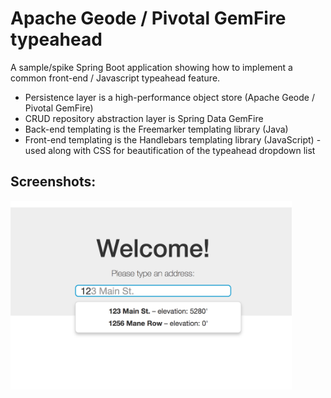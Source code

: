 # Apache Geode / Pivotal GemFire typeahead 
A sample/spike Spring Boot application showing how to implement a common front-end / Javascript typeahead feature. 

- Persistence layer is a high-performance object store (Apache Geode / Pivotal GemFire)
- CRUD repository abstraction layer is Spring Data GemFire
- Back-end templating is the Freemarker templating library (Java)
- Front-end templating is the Handlebars templating library (JavaScript) - used along with CSS for beautification of the typeahead dropdown list

## Screenshots:

<img src="screenshots/sample.jpg?raw=true" width="450px" >

<br/>

